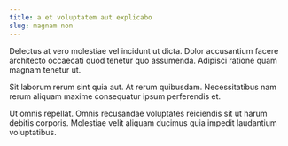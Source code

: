```yaml
---
title: a et voluptatem aut explicabo
slug: magnam non
---
```


Delectus at vero molestiae vel incidunt ut dicta. Dolor accusantium facere architecto occaecati quod tenetur quo assumenda. Adipisci ratione quam magnam tenetur ut.

Sit laborum rerum sint quia aut. At rerum quibusdam. Necessitatibus nam rerum aliquam maxime consequatur ipsum perferendis et.

Ut omnis repellat. Omnis recusandae voluptates reiciendis sit ut harum debitis corporis. Molestiae velit aliquam ducimus quia impedit laudantium voluptatibus.
